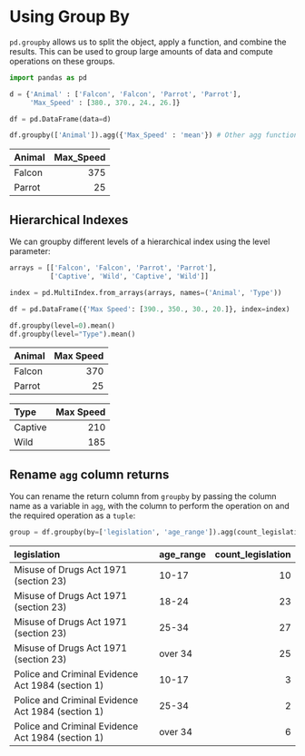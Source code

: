 # Using Group By

`pd.groupby` allows us to split the object, apply a function, and combine the results. This can be used to group large amounts of data and compute operations on these groups.

```python
import pandas as pd

d = {'Animal' : ['Falcon', 'Falcon', 'Parrot', 'Parrot'], 
     'Max_Speed' : [380., 370., 24., 26.]}

df = pd.DataFrame(data=d)

df.groupby(['Animal']).agg({'Max_Speed' : 'mean'}) # Other agg functions can be passed like nunique
```

| Animal   |   Max_Speed |
|:---------|------------:|
| Falcon   |         375 |
| Parrot   |          25 |

## Hierarchical Indexes

We can groupby different levels of a hierarchical index using the level parameter:

```python
arrays = [['Falcon', 'Falcon', 'Parrot', 'Parrot'],
          ['Captive', 'Wild', 'Captive', 'Wild']]

index = pd.MultiIndex.from_arrays(arrays, names=('Animal', 'Type'))

df = pd.DataFrame({'Max Speed': [390., 350., 30., 20.]}, index=index)

df.groupby(level=0).mean()
df.groupby(level="Type").mean()
```

| Animal   |   Max Speed |
|:---------|------------:|
| Falcon   |         370 |
| Parrot   |          25 |

| Type    |   Max Speed |
|:--------|------------:|
| Captive |         210 |
| Wild    |         185 |

## Rename `agg` column returns

You can rename the return column from `groupby` by passing the column name as a variable in `agg`, with the column to perform the operation on and the required operation as a `tuple`:

```python
group = df.groupby(by=['legislation', 'age_range']).agg(count_legislation=('legislation', 'count'))
```

| legislation                                       | age_range   |   count_legislation |
|:--------------------------------------------------|:------------|--------------------:|
| Misuse of Drugs Act 1971 (section 23)             | 10-17       |                  10 |
| Misuse of Drugs Act 1971 (section 23)             | 18-24       |                  23 |
| Misuse of Drugs Act 1971 (section 23)             | 25-34       |                  27 |
| Misuse of Drugs Act 1971 (section 23)             | over 34     |                  25 |
| Police and Criminal Evidence Act 1984 (section 1) | 10-17       |                   3 |
| Police and Criminal Evidence Act 1984 (section 1) | 25-34       |                   2 |
| Police and Criminal Evidence Act 1984 (section 1) | over 34     |                   6 |
